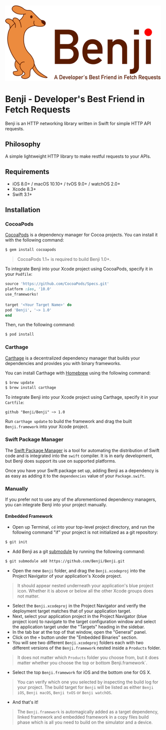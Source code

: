 ![Benji - Developer's Best Friend in Fetch Requests](https://raw.githubusercontent.com/aa-wong/Benji/master/Benji-logo.png)

# Benji - Developer's Best Friend in Fetch Requests

Benji is an HTTP networking library written in Swift for simple HTTP API requests.


## Philosophy

A simple lightweight HTTP library to make restful requests to your APIs.

## Requirements

- iOS 8.0+ / macOS 10.10+ / tvOS 9.0+ / watchOS 2.0+
- Xcode 8.3+
- Swift 3.1+

## Installation

### CocoaPods

[CocoaPods](https://cocoapods.org) is a dependency manager for Cocoa projects. You can install it with the following command:

```bash
$ gem install cocoapods
```

> CocoaPods 1.1+ is required to build Benji 1.0+.

To integrate Benji into your Xcode project using CocoaPods, specify it in your `Podfile`:

```ruby
source 'https://github.com/CocoaPods/Specs.git'
platform :ios, '10.0'
use_frameworks!

target '<Your Target Name>' do
pod 'Benji', '~> 1.0'
end
```

Then, run the following command:

```bash
$ pod install
```

### Carthage

[Carthage](https://github.com/Carthage/Carthage) is a decentralized dependency manager that builds your dependencies and provides you with binary frameworks.

You can install Carthage with [Homebrew](https://brew.sh/) using the following command:

```bash
$ brew update
$ brew install carthage
```

To integrate Benji into your Xcode project using Carthage, specify it in your `Cartfile`:

```ogdl
github "Benji/Benji" ~> 1.0
```

Run `carthage update` to build the framework and drag the built `Benji.framework` into your Xcode project.

### Swift Package Manager

The [Swift Package Manager](https://swift.org/package-manager/) is a tool for automating the distribution of Swift code and is integrated into the `swift` compiler. It is in early development, but Benji does support its use on supported platforms.

Once you have your Swift package set up, adding Benji as a dependency is as easy as adding it to the `dependencies` value of your `Package.swift`.

### Manually

If you prefer not to use any of the aforementioned dependency managers, you can integrate Benji into your project manually.

#### Embedded Framework

- Open up Terminal, `cd` into your top-level project directory, and run the following command "if" your project is not initialized as a git repository:

```bash
$ git init
```

- Add Benji as a git [submodule](https://git-scm.com/docs/git-submodule) by running the following command:

```bash
$ git submodule add https://github.com/Benji/Benji.git
```

- Open the new `Benji` folder, and drag the `Benji.xcodeproj` into the Project Navigator of your application's Xcode project.

> It should appear nested underneath your application's blue project icon. Whether it is above or below all the other Xcode groups does not matter.

- Select the `Benji.xcodeproj` in the Project Navigator and verify the deployment target matches that of your application target.
- Next, select your application project in the Project Navigator (blue project icon) to navigate to the target configuration window and select the application target under the "Targets" heading in the sidebar.
- In the tab bar at the top of that window, open the "General" panel.
- Click on the `+` button under the "Embedded Binaries" section.
- You will see two different `Benji.xcodeproj` folders each with two different versions of the `Benji.framework` nested inside a `Products` folder.

> It does not matter which `Products` folder you choose from, but it does matter whether you choose the top or bottom Benji.framework`.

- Select the top `Benji.framework` for iOS and the bottom one for OS X.

> You can verify which one you selected by inspecting the build log for your project. The build target for `Benji` will be listed as either `Benji iOS`, `Benji macOS`, `Benji tvOS` or `Benji watchOS`.

- And that's it!

> The `Benji.framework` is automagically added as a target dependency, linked framework and embedded framework in a copy files build phase which is all you need to build on the simulator and a device.
